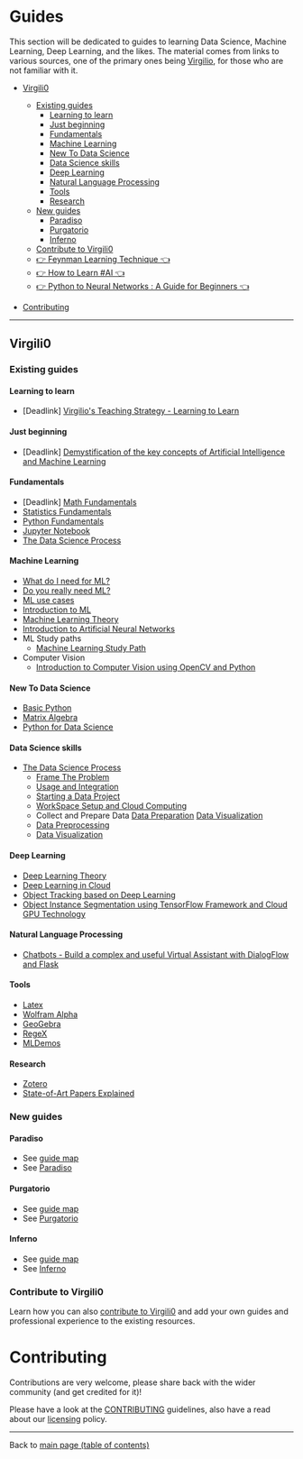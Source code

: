 # Guides

This section will be dedicated to guides to learning Data Science, Machine Learning, Deep Learning, and the likes. The material comes from links to various sources, one of the primary ones being [Virgilio](https://github.com/virgili0/Virgilio), for those who are not familiar with it.

- [Virgili0](#virgili0)
  - [Existing guides](#existing-guides)
    - [Learning to learn](#learning-to-learn)
    - [Just beginning](#just-beginning)
    - [Fundamentals](#fundamentals)  
    - [Machine Learning](#machine-learning)
    - [New To Data Science](#new-to-data-science)
    - [Data Science skills](#data-science-skills)
    - [Deep Learning](#deep-learning)
    - [Natural Language Processing](#natural-language-processing)
    - [Tools](#tools)
    - [Research](#research)
  - [New guides](#new-guides)
    - [Paradiso](#paradiso)
    - [Purgatorio](#purgatorio)
    - [Inferno](#inferno)
  - [Contribute to Virgili0](#contribute-to-virgili0)
  - [👉 Feynman Learning Technique 👈](https://www.linkedin.com/posts/asif-bhat_neverstoplearning-asifbhat-activity-6639250916010717185-avMT)
  - [👉 How to Learn #AI 👈](https://www.linkedin.com/posts/asif-bhat_datasciencepost-on-instagram-artificialintelligence-activity-6634407139324588032-DD4K)
  - [👉 Python to Neural Networks : A Guide for Beginners 👈](https://www.linkedin.com/feed/update/urn:li:activity:6690911303441219584/)

- [Contributing](#contributing)

---

## Virgili0

### Existing guides

#### Learning to learn
  - [Deadlink] [Virgilio's Teaching Strategy - Learning to Learn](https://github.com/virgili0/Virgilio/blob/master/Topics/teaching.md)

#### Just beginning
  - [Deadlink] [Demystification of the key concepts of Artificial Intelligence and Machine Learning](https://github.com/virgili0/Virgilio/blob/master/Topics/Demystification.md)

#### Fundamentals
  - [Deadlink] [Math Fundamentals](https://github.com/virgili0/Virgilio/blob/master/serving/purgatorio/fundamentals/math-fundamentals/math-fundamentals.md)
  - [Statistics Fundamentals](https://github.com/virgili0/Virgilio/blob/master/serving/purgatorio/fundamentals/statistics-fundamentals/statistics-fundamentals.md)
  - [Python Fundamentals](https://github.com/virgili0/Virgilio/blob/master/serving/purgatorio/fundamentals/python-fundamentals/python-fundamentals.md)
  - [Jupyter Notebook](https://github.com/virgili0/Virgilio/blob/master/serving/purgatorio/fundamentals/jupyter-notebook/jupyter-notebook.md)
  - [The Data Science Process](https://github.com/virgili0/Virgilio/blob/master/serving/purgatorio/fundamentals/the-data-science-process/the-data-science-process.md)

#### Machine Learning
  - [What do I need for ML?](https://github.com/virgili0/Virgilio/blob/master/Topics/prerequisites.md)
  - [Do you really need ML?](https://github.com/virgili0/Virgilio/blob/master/Topics/do_you_need_ml.md)
  - [ML use cases](https://github.com/virgili0/Virgilio/blob/master/Topics/use-cases.md)
  - [Introduction to ML](https://github.com/virgili0/Virgilio/blob/master/Topics/MLSystems.md)
  - [Machine Learning Theory](https://github.com/virgili0/Virgilio/blob/master/serving/purgatorio/select-and-train-machine-learning-models/machine-learning-theory/machine-learning-theory.md)
  - [Introduction to Artificial Neural Networks](https://github.com/virgili0/Virgilio/blob/master/Topics/ANN.md)
  - ML Study paths
    - [Machine Learning Study Path](https://github.com/virgili0/Virgilio/blob/master/LearningPaths/Machine%20Learning%20Engineer%20Career%20Path)
  - Computer Vision
    - [Introduction to Computer Vision using OpenCV and Python](https://github.com/virgili0/Virgilio/blob/master/Topics/Computer%20Vision/Introduction_to_Computer_Vision_using_OpenCV_and_Python.ipynb) 

#### New To Data Science
  - [Basic Python](https://github.com/virgili0/Virgilio/blob/master/NewToDataScience/PythonBasic.md)
  - [Matrix Algebra](https://github.com/virgili0/Virgilio/blob/master/NewToDataScience/MatrixAlgebra.ipynb)
  - [Python for Data Science](https://github.com/virgili0/Virgilio/blob/master/NewToDataScience/PythonDataScience.ipynb)

#### Data Science skills
  - [The Data Science Process](https://github.com/virgili0/Virgilio/blob/master/Topics/ds_process.md)
    - [Frame The Problem](https://github.com/virgili0/Virgilio/blob/master/Topics/frame-the-problem.md)
    - [Usage and Integration](https://github.com/virgili0/Virgilio/blob/master/Topics/usage-and-integration.md)
    - [Starting a Data Project](https://github.com/virgili0/Virgilio/blob/master/serving/purgatorio/define-the-scope-and-ask-questions/starting-a-data-project/starting-a-data-project.md)
    - [WorkSpace Setup and Cloud Computing](https://github.com/virgili0/Virgilio/blob/master/serving/purgatorio/define-the-scope-and-ask-questions/workspace-setup-and-cloud-computing/workspace-setup-and-cloud-computing.md)
    - Collect and Prepare Data
      [Data Preparation](https://github.com/virgili0/Virgilio/blob/master/serving/purgatorio/collect-and-prepare-data/data-preparation/data-preparation.md)
      [Data Visualization](https://github.com/virgili0/Virgilio/blob/master/serving/purgatorio/collect-and-prepare-data/data-visualization/data-visualization.md)
    - [Data Preprocessing](https://github.com/virgili0/Virgilio/blob/master/Specializations/HardSkills/DataPreprocessing.md)
    - [Data Visualization](https://github.com/virgili0/Virgilio/blob/master/Specializations/HardSkills/DataVisualization.md)

#### Deep Learning
  - [Deep Learning Theory](https://github.com/virgili0/Virgilio/blob/master/serving/purgatorio/select-and-train-machine-learning-models/deep-learning-theory/deep-learning-theory.md)
  - [Deep Learning in Cloud](https://github.com/virgili0/Virgilio/blob/master/Topics/Deep%20learning%20in%20cloud)
  - [Object Tracking based on Deep Learning](https://github.com/virgili0/Virgilio/blob/master/Topics/Computer%20Vision/Object_Tracking_based_on_Deep_Learning.ipynb)
  - [Object Instance Segmentation using TensorFlow Framework and Cloud GPU Technology](https://github.com/virgili0/Virgilio/blob/master/Topics/Computer%20Vision/Object_Instance_Segmentation_using_TensorFlow_Framework_and_Cloud_GPU_Technology.ipynb)

#### Natural Language Processing
  - [Chatbots - Build a complex and useful Virtual Assistant with DialogFlow and Flask](https://github.com/virgili0/Virgilio/blob/master/Topics/DialogFlow.md)

#### Tools
  - [Latex](https://github.com/virgili0/Virgilio/blob/master/Tools/Latex.md)
  - [Wolfram Alpha](https://github.com/virgili0/Virgilio/blob/master/Tools/WolframAlpha.md)
  - [GeoGebra](https://github.com/virgili0/Virgilio/blob/master/Tools/GeoGebra.md)
  - [RegeX](https://github.com/virgili0/Virgilio/blob/master/Tools/Regex.ipynb)
  - [MLDemos ](https://github.com/virgili0/Virgilio/blob/master/Tools/MLDemos/README.md)

#### Research
  - [Zotero](https://github.com/virgili0/Virgilio/blob/master/Research/Zotero.md)
  - [State-of-Art Papers Explained](https://github.com/virgili0/Virgilio/blob/master/Research/Papers.md)

### New guides

#### Paradiso

- See [guide map](https://github.com/virgili0/Virgilio#future-map)
- See [Paradiso](https://github.com/virgili0/Virgilio#paradiso)

#### Purgatorio

- See [guide map](https://github.com/virgili0/Virgilio#future-map)
- See [Purgatorio](https://github.com/virgili0/Virgilio#purgatorio)

#### Inferno

- See [guide map](https://github.com/virgili0/Virgilio#future-map)
- See [Inferno](https://github.com/virgili0/Virgilio#inferno)

### Contribute to Virgili0

Learn how you can also [contribute to Virgili0](https://github.com/virgili0/Virgilio#contributing-to-virgilio) and add your own guides and professional experience to the existing resources.

# Contributing

Contributions are very welcome, please share back with the wider community (and get credited for it)!

Please have a look at the [CONTRIBUTING](CONTRIBUTING.md) guidelines, also have a read about our [licensing](LICENSE.md) policy.

---

Back to [main page (table of contents)](README.md)
